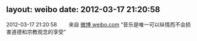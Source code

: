 layout: weibo
date: 2012-03-17 21:20:58
---
2012-03-17 21:20:58  &nbsp;&nbsp;&nbsp;&nbsp;&nbsp;&nbsp; 来自 <a href="http://weibo.com/" rel="nofollow">微博 weibo.com</a>
“音乐是唯一可以纵情而不会损害道德和宗教观念的享受” ​​​
